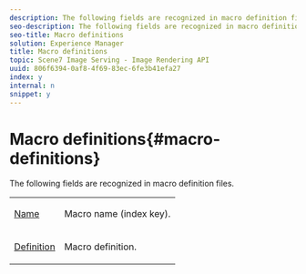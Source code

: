 ```yaml
---
description: The following fields are recognized in macro definition files.
seo-description: The following fields are recognized in macro definition files.
seo-title: Macro definitions
solution: Experience Manager
title: Macro definitions
topic: Scene7 Image Serving - Image Rendering API
uuid: 806f6394-0af8-4f69-83ec-6fe3b41efa27
index: y
internal: n
snippet: y
---
```


# Macro definitions{#macro-definitions}

The following fields are recognized in macro definition files.

<table id="simpletable_C34D1161A6E84214AD97F79345BDB180"> 
 <tr class="strow"> 
  <td class="stentry"> <p><span class="codeph"> <a href="../../../../../../is-api/image-catalog/image-serving-api-ref/c-image-catalog-reference/c-macro-definition-reference/r-name-macro.md#reference-7430cb46507c4cc2979151ceea76781a" type="reference" format="dita" scope="local"> Name</a></span> </p></td> 
  <td class="stentry"> <p>Macro name (index key). </p></td> 
 </tr> 
 <tr class="strow"> 
  <td class="stentry"> <p><span class="codeph"> <a href="r_definition_macro.md#reference_5A1E30EF92DA4C12B95968464281C625" type="reference" format="dita" scope="local"> Definition</a></span> </p></td> 
  <td class="stentry"> <p>Macro definition. </p></td> 
 </tr> 
</table>

